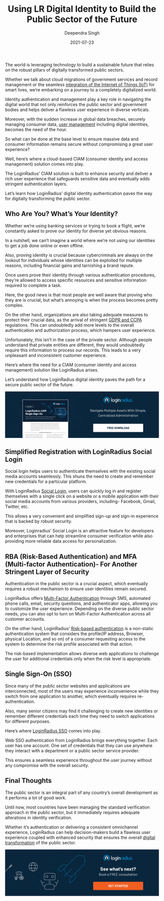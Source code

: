 ﻿---
title: "Using LR Digital Identity to Build the Public Sector of the Future"
date: "2021-07-23"
coverImage: "ciam-role-in-public-sector.jpg"
category: ["loginradius"]
featured: false 
author: "Deependra Singh"
description: "Identity authentication and management play a key role in navigating the digital world that not only reinforces the public sector and government bodies and helps deliver a flawless user experience in diverse verticals. Let’s learn the importance of identity management and how LoginRadius identity management can help public sectors deliver a flawless and secure user experience."
metadescription: "Learn how LoginRadius delivering a Public sectors demand and robust identity management solution with the secure user experience."
metatitle: "Digital Identity to Build the Public Sector of the Future"
---

The world is leveraging technology to build a sustainable future that relies on the robust pillars of digitally transformed public sectors.

  

Whether we talk about cloud migrations of government services and record management or the seamless [integration of the Internet of Things (IoT)](https://www.loginradius.com/resource/smart-iot-authentication-datasheet) for smart lives, we’re embarking on a journey to a completely digitalized world.

  

Identity authentication and management play a key role in navigating the digital world that not only reinforces the public sector and government bodies and helps deliver a flawless user experience in diverse verticals.

  

Moreover, with the sudden increase in global data breaches, securely managing consumer data, [user management](https://www.loginradius.com/user-management/) including digital identities, becomes the need of the hour.

  

So what can be done at the base level to ensure massive data and consumer information remains secure without compromising a great user experience?

  

Well, here’s where a cloud-based CIAM (consumer identity and access management) solution comes into play.

  

The LoginRadius’ CIAM solution is built to enhance security and deliver a rich user experience that safeguards sensitive data and eventually adds stringent authentication layers.

  

Let’s learn how LoginRadius’ digital identity authentication paves the way for digitally transforming the public sector.

  

## Who Are You? What’s Your Identity?

Whether we’re using banking services or trying to book a flight, we’re constantly asked to prove our identity for diverse yet obvious reasons.

In a nutshell, we can’t imagine a world where we’re not using our identities to get a job done online or even offline.

Also, proving identity is crucial because cybercriminals are always on the lookout for individuals whose identities can be exploited for multiple reasons, including financial gains and tarnishing a brand repute.

Once users prove their identity through various authentication procedures, they’re allowed to access specific resources and sensitive information required to complete a task.

Here, the good news is that most people are well aware that proving who they are is crucial, but what’s annoying is when the process becomes pretty complex.

On the other hand, organizations are also taking adequate measures to protect their crucial data, as the arrival of stringent [GDPR and CCPA](https://www.loginradius.com/blog/start-with-identity/ccpa-vs-gdpr-the-compliance-war/) regulations. This can undoubtedly add more levels to the overall authentication and authorization process, which hampers user experience.

Unfortunately, this isn’t in the case of the private sector. Although people understand that private entities are different, they would undoubtedly require this information to process our records. This leads to a very unpleasant and inconsistent customer experience.

Here’s where the need for a CIAM (consumer identity and access management) solution like LoginRadius arises.

  

Let’s understand how LoginRadius digital identity paves the path for a secure public sector of the future.

[![single-sign-on-loginradius](Single-Sign-on.png)](https://www.loginradius.com/resource/loginradius-single-sign-on/)

  

## Simplified Registration with LoginRadius Social Login

  

Social login helps users to authenticate themselves with the existing social media accounts seamlessly. This shuns the need to create and remember new credentials for a particular platform.

  

With LoginRadius [Social Login](https://www.loginradius.com/blog/start-with-identity/what-is-social-login/), users can quickly log in and register themselves with a single click on a website or a mobile application with their social media accounts from various providers, including- Facebook, Gmail, Twitter, etc.

  

This allows a very convenient and simplified sign-up and sign-in experience that is backed by robust security.

  

Moreover, Loginradius’ Social Login is an attractive feature for developers and enterprises that can help streamline consumer verification while also providing more reliable data access for personalization.

  

## RBA (Risk-Based Authentication) and MFA (Multi-factor Authentication)- For Another Stringent Layer of Security

Authentication in the public sector is a crucial aspect, which eventually requires a robust mechanism to ensure user identities remain secured.

LoginRadius offers [Multi-Factor Authentication](https://www.loginradius.com/blog/start-with-identity/what-is-multi-factor-authentication/) through SMS, automated phone calls, email, security questions, and authenticator apps, allowing you to customize the user experience. Depending on the diverse public sector needs, you can also opt to turn on Multi-Factor Authentication across all customer accounts.

On the other hand, LoginRadius’ [Risk-based authentication](https://www.loginradius.com/blog/start-with-identity/risk-based-authentication/) is a non-static authentication system that considers the profile(IP address, Browser, physical Location, and so on) of a consumer requesting access to the system to determine the risk profile associated with that action.

The risk-based implementation allows diverse web applications to challenge the user for additional credentials only when the risk level is appropriate.

## Single Sign-On (SSO)

Since many of the public sector websites and applications are interconnected, most of the users may experience inconvenience while they switch from one application to another, which eventually requires re-authentication.

Also, many senior citizens may find it challenging to create new identities or remember different credentials each time they need to switch applications for different purposes.

Here’s where [LoginRadius SSO](https://www.loginradius.com/single-sign-on/) comes into play.

Web SSO authentication from LoginRadius brings everything together. Each user has one account. One set of credentials that they can use anywhere they interact with a department or a public sector service provider.

This ensures a seamless experience throughout the user journey without any compromise with the overall security.

## Final Thoughts

The public sector is an integral part of any country’s overall development as it performs a lot of good work.

Until now, most countries have been managing the standard verification approach in the public sector, but it immediately requires adequate alterations in identity verification.

Whether it’s authentication or delivering a consistent omnichannel experience, LoginRadius can help decision-makers build a flawless user experience coupled with enhanced security that ensures the overall [digital transformation](https://www.loginradius.com/blog/start-with-identity/what-is-digital-transformation/) of the public sector.

[![book-a-demo-Consultation](book-a-demo.png)](https://www.loginradius.com/book-a-demo/)